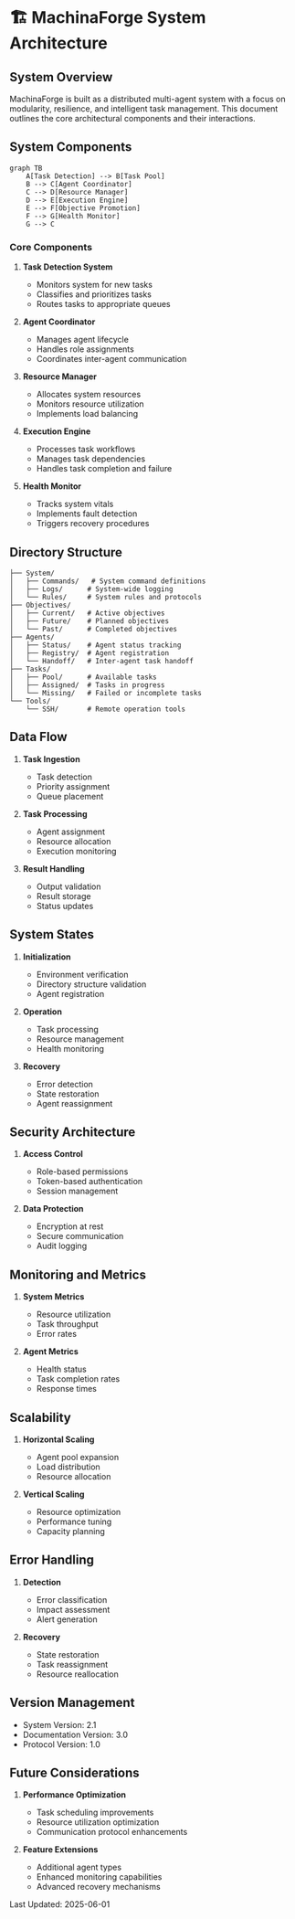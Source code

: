 # 🏗️ MachinaForge System Architecture

## System Overview

MachinaForge is built as a distributed multi-agent system with a focus on modularity, resilience, and intelligent task management. This document outlines the core architectural components and their interactions.

## System Components

```mermaid
graph TB
    A[Task Detection] --> B[Task Pool]
    B --> C[Agent Coordinator]
    C --> D[Resource Manager]
    D --> E[Execution Engine]
    E --> F[Objective Promotion]
    F --> G[Health Monitor]
    G --> C
```

### Core Components

1. **Task Detection System**
   - Monitors system for new tasks
   - Classifies and prioritizes tasks
   - Routes tasks to appropriate queues

2. **Agent Coordinator**
   - Manages agent lifecycle
   - Handles role assignments
   - Coordinates inter-agent communication

3. **Resource Manager**
   - Allocates system resources
   - Monitors resource utilization
   - Implements load balancing

4. **Execution Engine**
   - Processes task workflows
   - Manages task dependencies
   - Handles task completion and failure

5. **Health Monitor**
   - Tracks system vitals
   - Implements fault detection
   - Triggers recovery procedures

## Directory Structure

```
├── System/
│   ├── Commands/   # System command definitions
│   ├── Logs/      # System-wide logging
│   └── Rules/     # System rules and protocols
├── Objectives/
│   ├── Current/   # Active objectives
│   ├── Future/    # Planned objectives
│   └── Past/      # Completed objectives
├── Agents/
│   ├── Status/    # Agent status tracking
│   ├── Registry/  # Agent registration
│   └── Handoff/   # Inter-agent task handoff
├── Tasks/
│   ├── Pool/      # Available tasks
│   ├── Assigned/  # Tasks in progress
│   └── Missing/   # Failed or incomplete tasks
└── Tools/
    └── SSH/       # Remote operation tools
```

## Data Flow

1. **Task Ingestion**
   - Task detection
   - Priority assignment
   - Queue placement

2. **Task Processing**
   - Agent assignment
   - Resource allocation
   - Execution monitoring

3. **Result Handling**
   - Output validation
   - Result storage
   - Status updates

## System States

1. **Initialization**
   - Environment verification
   - Directory structure validation
   - Agent registration

2. **Operation**
   - Task processing
   - Resource management
   - Health monitoring

3. **Recovery**
   - Error detection
   - State restoration
   - Agent reassignment

## Security Architecture

1. **Access Control**
   - Role-based permissions
   - Token-based authentication
   - Session management

2. **Data Protection**
   - Encryption at rest
   - Secure communication
   - Audit logging

## Monitoring and Metrics

1. **System Metrics**
   - Resource utilization
   - Task throughput
   - Error rates

2. **Agent Metrics**
   - Health status
   - Task completion rates
   - Response times

## Scalability

1. **Horizontal Scaling**
   - Agent pool expansion
   - Load distribution
   - Resource allocation

2. **Vertical Scaling**
   - Resource optimization
   - Performance tuning
   - Capacity planning

## Error Handling

1. **Detection**
   - Error classification
   - Impact assessment
   - Alert generation

2. **Recovery**
   - State restoration
   - Task reassignment
   - Resource reallocation

## Version Management

- System Version: 2.1
- Documentation Version: 3.0
- Protocol Version: 1.0

## Future Considerations

1. **Performance Optimization**
   - Task scheduling improvements
   - Resource utilization optimization
   - Communication protocol enhancements

2. **Feature Extensions**
   - Additional agent types
   - Enhanced monitoring capabilities
   - Advanced recovery mechanisms

Last Updated: 2025-06-01

